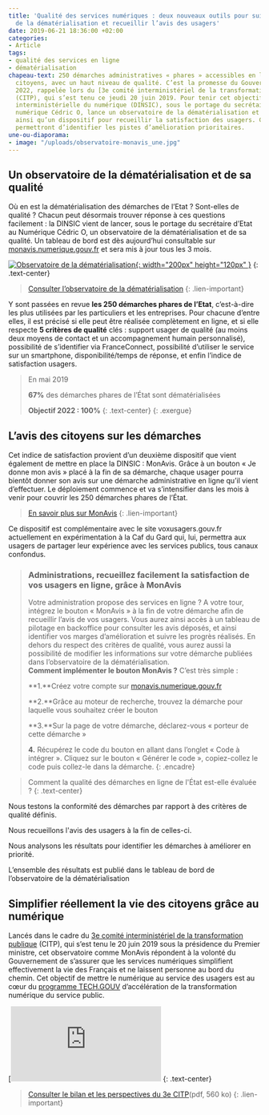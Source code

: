 ```yaml
---
title: 'Qualité des services numériques : deux nouveaux outils pour suivre l’avancée
  de la dématérialisation et recueillir l’avis des usagers'
date: 2019-06-21 18:36:00 +02:00
categories:
- Article
tags:
- qualité des services en ligne
- dématérialisation
chapeau-text: 250 démarches administratives « phares » accessibles en ligne pour les
  citoyens, avec un haut niveau de qualité. C’est la promesse du Gouvernement pour
  2022, rappelée lors du [3e comité interministériel de la transformation publique](https://www.gouvernement.fr/transformation-publique-le-gouvernement-tient-ses-engagements)
  (CITP), qui s’est tenu ce jeudi 20 juin 2019. Pour tenir cet objectif, la direction
  interministérielle du numérique (DINSIC), sous le portage du secrétaire d’État au
  numérique Cédric O, lance un observatoire de la dématérialisation et de sa qualité,
  ainsi qu’un dispositif pour recueillir la satisfaction des usagers. Ces deux outils
  permettront d’identifier les pistes d’amélioration prioritaires.
une-ou-diaporama:
- image: "/uploads/observatoire-monavis_une.jpg"
---
```


## Un observatoire de la dématérialisation et de sa qualité

Où en est la dématérialisation des démarches de l’Etat ? Sont-elles de qualité ? Chacun peut désormais trouver réponse à ces questions facilement : la DINSIC vient de lancer, sous le portage du secrétaire d’Etat au Numérique Cédric O, un observatoire de la dématérialisation et de sa qualité. Un tableau de bord est dès aujourd’hui consultable sur [monavis.numerique.gouv.fr](https://monavis.numerique.gouv.fr/) et sera mis à jour tous les 3 mois.

[![Observatoire de la dématérialisation](/uploads/capture-observatoire-300.png){: width="200px" height="120px" }](https://monavis.numerique.gouv.fr/observatoire/)
{: .text-center}
> [Consulter l’observatoire de la dématérialisation](https://monavis.numerique.gouv.fr/observatoire/)
{: .lien-important}

Y sont passées en revue **les 250 démarches phares de l’Etat**, c’est-à-dire les plus utilisées par les particuliers et les entreprises. Pour chacune d’entre elles, il est précisé si elle peut être réalisée complètement en ligne, et si elle respecte **5 critères de qualité** clés : support usager de qualité (au moins deux moyens de contact et un accompagnement humain personnalisé), possibilité de s’identifier via FranceConnect, possibilité d’utiliser le service sur un smartphone, disponibilité/temps de réponse, et enfin l’indice de satisfaction usagers.

> En mai 2019
> 
> **67%** des démarches phares de l’État sont dématérialisées
> 
> **Objectif 2022 : 100%**
{: .text-center}
{: .exergue}

## L’avis des citoyens sur les démarches

Cet indice de satisfaction provient d’un deuxième dispositif que vient également de mettre en place la DINSIC : MonAvis. Grâce à un bouton « Je donne mon avis » placé à la fin de sa démarche, chaque usager pourra bientôt donner son avis sur une démarche administrative en ligne qu’il vient d’effectuer. Le déploiement commence et va s’intensifier dans les mois à venir pour couvrir les 250 démarches phares de l’État.

> [En savoir plus sur MonAvis](https://monavis.numerique.gouv.fr/Aide/Donner%20son%20avis)
{: .lien-important}

Ce dispositif est complémentaire avec le site voxusagers.gouv.fr actuellement en expérimentation à la Caf du Gard qui, lui, permettra aux usagers de partager leur expérience avec les services publics, tous canaux confondus.


> ### Administrations, recueillez facilement la satisfaction de vos usagers en ligne, grâce à MonAvis
> 
> Votre administration propose des services en ligne ? A votre tour, intégrez le bouton « MonAvis » à la fin de votre démarche afin de recueillir l’avis de vos usagers. Vous aurez ainsi accès à un tableau de pilotage en backoffice pour consulter les avis déposés, et ainsi identifier vos marges d’amélioration et suivre les progrès réalisés. En dehors du respect des critères de qualité, vous aurez aussi la possibilité de modifier les informations sur votre démarche publiées dans l’observatoire de la dématérialisation.
> <br>
> **Comment implémenter le bouton MonAvis ?** C’est très simple :
> 
> **1.**Créez votre compte sur [monavis.numerique.gouv.fr](https://monavis.numerique.gouv.fr/login/XWiki/XWikiLogin?xredirect=%2FXWiki%2FXWikiRegister)
> 
> **2.**Grâce au moteur de recherche, trouvez la démarche pour laquelle vous souhaitez créer le bouton
> 
> **3.**Sur la page de votre démarche, déclarez-vous « porteur de cette démarche »
> 
> **4.** Récupérez le code du bouton en allant dans l’onglet « Code à intégrer ». Cliquez sur le bouton « Générer le code », copiez-collez le code puis collez-le dans la démarche.
{: .encadre}



> Comment la qualité des démarches en ligne de l'État est-elle évaluée ?
{: .text-center}

Nous testons la conformité des démarches par rapport à des critères de qualité définis.

Nous recueillons l'avis des usagers à la fin de celles-ci.

Nous analysons les résultats pour identifier les démarches à améliorer en priorité.

L’ensemble des résultats est publié dans le tableau de bord de l’observatoire de la dématérialisation


## Simplifier réellement la vie des citoyens grâce au numérique

Lancés dans le cadre du [3e comité interministériel de la transformation publique](https://www.gouvernement.fr/transformation-publique-le-gouvernement-tient-ses-engagements) (CITP), qui s’est tenu le 20 juin 2019 sous la présidence du Premier ministre, cet observatoire comme MonAvis répondent à la volonté du Gouvernement de s’assurer que les services numériques simplifient effectivement la vie des Français et ne laissent personne au bord du chemin. Cet objectif de mettre le numérique au service des usagers est au cœur du [programme TECH.GOUV](https://www.numerique.gouv.fr/actualites/tech-gouv-accelerer-la-transformation-numerique-du-service-public/) d’accélération de la transformation numérique du service public.


[![Consulter le bilan et les perspectives du 3e CITP)(/uploads/couv-doc-citp-3-280.png){: width="100px" height="140px" }](https://www.gouvernement.fr/sites/default/files/document/document/2019/06/dossier_-_bilan_et_perspectives_du_3eme_comite_interministeriel_de_la_transformation_publique_-_20.06.2019.pdf)
{: .text-center}
> [Consulter le bilan et les perspectives du 3e CITP](https://www.gouvernement.fr/sites/default/files/document/document/2019/06/dossier_-_bilan_et_perspectives_du_3eme_comite_interministeriel_de_la_transformation_publique_-_20.06.2019.pdf)(pdf, 560 ko) 
{: .lien-important}